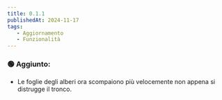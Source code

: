 ```yaml
---
title: 0.1.1
publishedAt: 2024-11-17
tags:
   - Aggiornamento
   - Funzionalità
---
```


### 🟢 Aggiunto:
- Le foglie degli alberi ora scompaiono più velocemente non appena si distrugge il tronco.